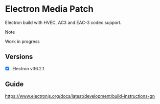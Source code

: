 # Electron Media Patch

Electron build with HVEC, AC3 and EAC-3 codec support.

> [!NOTE]
> Work in progress

## Versions

- [x] Electron v36.2.1

## Guide

https://www.electronjs.org/docs/latest/development/build-instructions-gn
